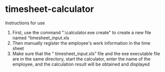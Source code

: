 # timesheet-calculator
Instructions for use
1. First, use the command ".\calculator.exe create" to create a new file named “timesheet_input.xls
2. Then manually register the employee's work information in the time sheet
3. Make sure that the “ timesheet_input.xls” file and the exe executable file are in the same directory, start the calculator, enter the name of the employee, and the calculation result will be obtained and displayed
